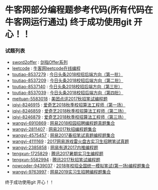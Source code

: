 牛客网部分编程题参考代码(所有代码在牛客网运行通过)
终于成功使用git 开心！！
====================

### 试题列表
+ [sword2offer](https://github.com/ReyzalX/nowcoder/tree/master/sword2offer) : [剑指Offer系列](https://www.nowcoder.com/ta/coding-interviews)
+ [leetcode](https://github.com/ReyzalX/nowcoder/tree/master/leetcode) : [牛客网leetcode在线编程](https://www.nowcoder.com/ta/leetcode)
+ [toutiao-8537279](https://github.com/ReyzalX/nowcoder/tree/master/toutiao-8537279) : [今日头条2018校招后端方向（第一批）](https://www.nowcoder.com/test/8537279/summary)
+ [toutiao-8537209](https://github.com/ReyzalX/nowcoder/tree/master/toutiao-8537209) : [今日头条2018校招后端方向（第二批）](https://www.nowcoder.com/test/8537209/summary)
+ [toutiao-8537140](https://github.com/ReyzalX/nowcoder/tree/master/toutiao-8537140) : [今日头条2018校招后端方向（第三批）](https://www.nowcoder.com/test/8537140/summary)
+ [toutiao-8537039](https://github.com/ReyzalX/nowcoder/tree/master/toutiao-8537039) : [今日头条2018校招后端方向（第四批）](https://www.nowcoder.com/test/8537039/summary)
+ [meituan-5583018](https://github.com/ReyzalX/nowcoder/tree/master/meituan-5583018) : [美团点评2017秋招笔试编程题](https://www.nowcoder.com/test/5583018/summary)
+ [iqiyi-8246915](https://github.com/ReyzalX/nowcoder/tree/master/iqiyi-8246915) : [爱奇艺2018秋季校招算法工程师（第一场）](https://www.nowcoder.com/test/8246915/summary)
+ [iqiyi-8246859](https://github.com/ReyzalX/nowcoder/tree/master/iqiyi-8246859) : [爱奇艺2018秋季校招算法工程师（第二场）](https://www.nowcoder.com/test/8246859/summary)
+ [iqiyi-8246879](https://github.com/ReyzalX/nowcoder/tree/master/iqiyi-8246879) : [爱奇艺2018秋季校招算法工程师（第三场）](https://www.nowcoder.com/test/8246879/summary)
+ [wangyi-6910869](https://github.com/ReyzalX/nowcoder/tree/master/wangyi-6910869) : [网易2018校园招聘编程题真题集合](https://www.nowcoder.com/test/6910869/summary)
+ [wangyi-2811407](https://github.com/ReyzalX/nowcoder/tree/master/wangyi-2811407) : [网易2017秋招编程题集合](https://www.nowcoder.com/test/2811407/summary)
+ [wangyi-4575457](https://github.com/ReyzalX/nowcoder/tree/master/wangyi-4575457) : [网易2017春招笔试真题编程题集合](https://www.nowcoder.com/test/4575457/summary)
+ [wangyi-4111169](https://github.com/ReyzalX/nowcoder/tree/master/wangyi-4111169) : [2017网易游戏雷火盘古实习生招聘笔试真题](https://www.nowcoder.com/test/4111169/summary)
+ [wangyi-2385858](https://github.com/ReyzalX/nowcoder/tree/master/wangyi-2385858) : [网易有道2017内推编程题](https://www.nowcoder.com/test/2385858/summary)
+ [tengxun-1725829](https://github.com/ReyzalX/nowcoder/tree/master/tengxun-1725829) : [腾讯2017暑期实习生编程题](https://www.nowcoder.com/test/1725829/summary)
+ [tengxun-5582994](https://github.com/ReyzalX/nowcoder/tree/master/tengxun-5582994) : [腾讯2017秋招笔试编程题](https://www.nowcoder.com/test/5582994/summary)
+ [nowcoder-9439037](https://github.com/ReyzalX/nowcoder/tree/master/nowcoder-9439037) : [2018年校招全国统一模拟笔试(第一场)编程题集合](https://www.nowcoder.com/test/9439037/summary)
+ [wangyi-9763997](https://github.com/ReyzalX/nowcoder/tree/master/wangyi-9763997) : [网易2019实习生招聘编程题集合](https://www.nowcoder.com/test/9763997/summary)


终于成功使用git 开心！！